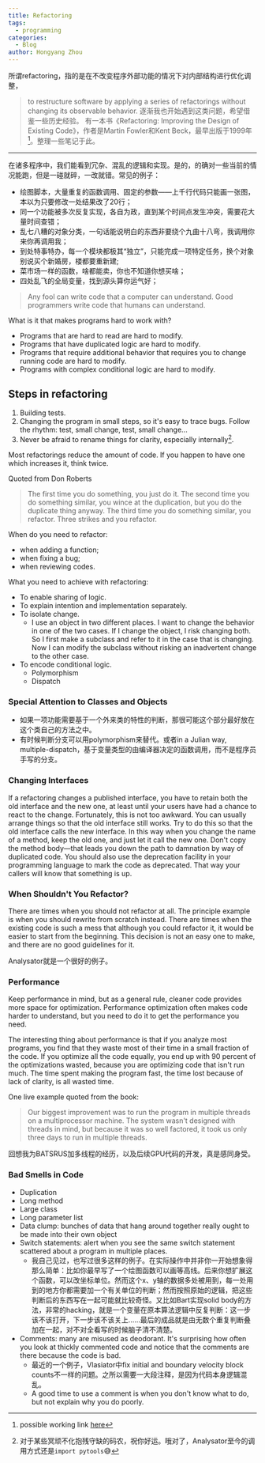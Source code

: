 ```yaml
---
title: Refactoring
tags:
  - programming
categories:
  - Blog
author: Hongyang Zhou
---
```


所谓refactoring，指的是在不改变程序外部功能的情况下对内部结构进行优化调整，
> to restructure software by applying a series of refactorings without changing its observable behavior.
逐渐我也开始遇到这类问题，希望借鉴一些历史经验。
有一本书《Refactoring: Improving the Design of Existing Code》，作者是Martin Fowler和Kent Beck，最早出版于1999年[^1]。整理一些笔记于此。

[^1]: possible working link [here](https://d1wqtxts1xzle7.cloudfront.net/62290045/Martin_Fowler_-_Refactoring_-_Improving_the_Design_of_Existing-By_www.LearnEngineering.in20200305-13250-1kf3a2o-with-cover-page-v2.pdf?Expires=1633677046&Signature=eTZn3ibiwNbDeNqKr88Ckcmi1jxI2JLYBAgYgRidGaORO3DOv37o~~bP9eL2XP6BCp1xBcgddYrCWuxCm8P4Q-jee-fc6DSh~eUm7o27~sp58t6PjM7A2JAh2rAkukUoVbJ0kUBI1Gdmsop6U7psAw3zjOq2~2TTIkCXMLwLN~yhN229Y4OBvORW5BUPx2ax3Z4SUcn8-oe-kG0~6EkOGXSrmAlzVAABMov6q~bztY0z~GTbOF1fA75SLmh2rW59XY8QRGzA3vcm6UWPr84AjXOWN2bFuMJu01O2lVXz6v0RLQB3dpAwnqcFjuS8wRYM7J6HvYlB9tr4O2tuJamDfA__&Key-Pair-Id=APKAJLOHF5GGSLRBV4ZA)

---

在诸多程序中，我们能看到冗杂、混乱的逻辑和实现。是的，的确对一些当前的情况能跑，但是一碰就碎，一改就错。常见的例子：
* 绘图脚本，大量重复的函数调用、固定的参数——上千行代码只能画一张图，本以为只要修改一处结果改了20行；
* 同一个功能被多次反复实现，各自为政，直到某个时间点发生冲突，需要花大量时间查错；
* 乱七八糟的对象分类，一句话能说明白的东西非要绕个九曲十八弯，我调用你来你再调用我；
* 到处特事特办，每一个模块都极其“独立”，只能完成一项特定任务，换个对象别说买个新婚房，楼都要重新建;
* 菜市场一样的函数，啥都能卖，你也不知道你想买啥；
* 四处乱飞的全局变量，找到源头算你运气好；

> Any fool can write code that a computer can understand. Good programmers write code that humans can understand.

What is it that makes programs hard to work with?
* Programs that are hard to read are hard to modify. 
* Programs that have duplicated logic are hard to modify. 
* Programs that require additional behavior that requires you to change running code are hard to modify. 
* Programs with complex conditional logic are hard to modify.

## Steps in refactoring

1. Building tests.
2. Changing the program in small steps, so it's easy to trace bugs. Follow the rhythm: test, small change, test, small change...
3. Never be afraid to rename things for clarity, especially internally[^2].

[^2]: 对于某些冥顽不化抱残守缺的码农，祝你好运。哦对了，Analysator至今的调用方式还是`import pytools`:sweat_smile:

Most refactorings reduce the amount of code. If you happen to have one which increases it, think twice.

Quoted from Don Roberts
> The first time you do something, you just do it. The second time you do something similar, you wince at the duplication, but you do the duplicate thing anyway. The third time you do something similar, you refactor.
> Three strikes and you refactor.

When do you need to refactor:
* when adding a function;
* when fixing a bug;
* when reviewing codes.

What you need to achieve with refactoring:
* To enable sharing of logic. 
* To explain intention and implementation separately.
* To isolate change.
  * I use an object in two different places. I want to change the behavior in one of the two cases. If I change the object, I risk 
changing both. So I first make a subclass and refer to it in the case that is changing. Now I can modify the subclass without 
risking an inadvertent change to the other case. 
* To encode conditional logic.
  * Polymorphism
  * Dispatch

### Special Attention to Classes and Objects

* 如果一项功能需要基于一个外来类的特性的判断，那很可能这个部分最好放在这个类自己的方法之中。
* 有时候判断分支可以用polymorphism来替代。或者in a Julian way, multiple-dispatch，基于变量类型的由编译器决定的函数调用，而不是程序员手写的分支。

### Changing Interfaces

If a refactoring changes a published interface, you have to retain both the old interface and the new one, at least until your users have had a chance to react to the change. Fortunately, this is not too awkward. You can usually arrange things so that the old interface still works. Try to do this so that the old interface calls the new interface. In this way when you change the name of a method, keep the old one, and just let it call the new one. Don't copy the method body—that leads you down the path to damnation by way of duplicated code. You should also use the deprecation facility in your programming language to mark the code as deprecated. That way your callers will know that something is up. 

### When Shouldn't You Refactor?

There are times when you should not refactor at all. The principle example is when you should rewrite from scratch instead. There are times when the existing code is such a mess that although you could refactor it, it would be easier to start from the beginning. This decision is not an easy one to make, and there are no good guidelines for it.

Analysator就是一个很好的例子。

### Performance

Keep performance in mind, but as a general rule, cleaner code provides more space for optimization. Performance optimization often makes code harder to understand, but you need to do it to get the performance you need.

The interesting thing about performance is that if you analyze most programs, you find that they waste most of their time in a small fraction of the code. If you optimize all the code equally, you end up with 90 percent of the optimizations wasted, because you are optimizing code that isn't run much. The time spent making the program fast, the time lost because of lack of clarity, is all wasted time.

One live example quoted from the book:
> Our biggest improvement was to run the program in multiple threads on a multiprocessor machine. The system wasn't designed with threads in mind, but because it was so well factored, it took us only three days to run in multiple threads.

回想我为BATSRUS加多线程的经历，以及后续GPU代码的开发，真是感同身受。

### Bad Smells in Code

* Duplication
* Long method
* Large class
* Long parameter list
* Data clump: bunches of data that hang around together really ought to be made into their own object
* Switch statements: alert when you see the same switch statement scattered about a program in multiple places.
  * 我自己见过，也写过很多这样的例子。在实际操作中并非你一开始想象得那么简单：比如你最早写了一个绘图函数可以画等高线。后来你想扩展这个函数，可以改坐标单位。然而这个x、y轴的数据多处被用到，每一处用到的地方你都需要加一个有关单位的判断；然而按照原始的逻辑，把这些判断后的东西写在一起可能就比较奇怪。又比如Bart实现solid body的方法，非常的hacking，就是一个变量在原本算法逻辑中反复判断：这一步该不该打开，下一步该不该关上......最后的成品就是由无数个重复判断叠加在一起，对不对全看写的时候脑子清不清楚。
* Comments: many are misused as deodorant. It's surprising how often you look at thickly commented code and notice that the comments are there because the code is bad.
  * 最近的一个例子，Vlasiator中fix initial and boundary velocity block counts不一样的问题。之所以需要一大段注释，是因为代码本身逻辑混乱。
  * A good time to use a comment is when you don't know what to do, but not explain why you do poorly.